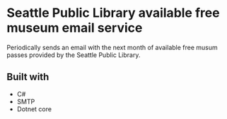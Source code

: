 # Seattle Public Library available free museum email service

Periodically sends an email with the next month of available free musum passes provided by the Seattle Public Library.

## Built with

- C#
- SMTP
- Dotnet core
